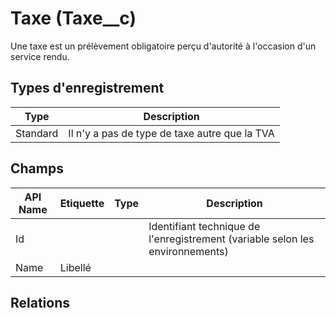 # Taxe (Taxe__c)

Une taxe est un prélèvement obligatoire perçu d'autorité à l'occasion d'un service rendu.

## Types d'enregistrement

|Type| Description |
|--|--|
| Standard | Il n'y a pas de type de taxe autre que la TVA |

## Champs

| API Name | Etiquette | Type | Description |
|--|--|--|--|
| Id |  |  | Identifiant technique de l'enregistrement (variable selon les environnements) |
| Name | Libellé

## Relations
<!--stackedit_data:
eyJoaXN0b3J5IjpbLTE4MTE2Nzg0MDBdfQ==
-->